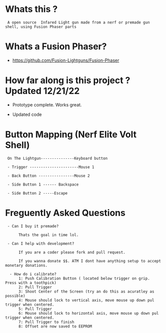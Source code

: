 # Whats this ? 

     A open source  Infared Light gun made from a nerf or premade gun shell, using Fusion Phaser parts

# Whats a Fusion Phaser? 

- https://github.com/Fusion-Lightguns/Fusion-Phaser
     
# How far along is this project ? Updated 12/21/22

- Prototype complete. Works great. 

- Updated code 

# Button Mapping (Nerf Elite Volt Shell)

     On The Lightgun---------------Keyboard button
     
     - Trigger ----------------------Mouse 1
     
     - Back Button ----------------Mouse 2

     - Side Button 1 ------ Backspace
     
     - Side Button 2 -----Escape
     
     
# Freguently Asked Questions

     - Can I buy it premade?
     
          Thats the goal in time lol.
          
     - Can I help with development?
     
          If you are a coder please fork and pull request. 
          
          If you wanna donate $$. ATM I dont have anything setup to accept monetary donations.
          
      - How do i calibrate?
          1: Push Calibration Button ( located below trigger on grip. Press with a toothpick)
          2: Pull Trigger
          3: Shoot Center of the Screen (try an do this as acuratley as possible)
          4: Mouse should lock to vertical axis, move mouse up down pul trigger when centered.
          5: Pull Trigger
          6: Mouse should lock to horizontal axis, move mouse up down pul trigger when centered.
          7: Pull Trigger to finish
          8: Offset are now saved to EEPROM
         
